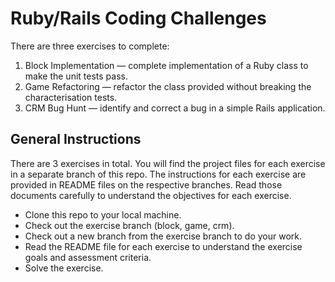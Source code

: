 # Ruby/Rails Coding Challenges

There are three exercises to complete:

1. Block Implementation — complete implementation of a Ruby class to make the unit tests pass.
2. Game Refactoring — refactor the class provided without breaking the characterisation tests.
3. CRM Bug Hunt — identify and correct a bug in a simple Rails application.

## General Instructions
There are 3 exercises in total. You will find the project files for each exercise in a separate branch of this repo. The instructions for each exercise are provided in README files on the respective branches. Read those documents carefully to understand the objectives for each exercise.

- Clone this repo to your local machine.
- Check out the exercise branch (block, game, crm).
- Check out a new branch from the exercise branch to do your work.
- Read the README file for each exercise to understand the exercise goals and assessment criteria.
- Solve the exercise.
